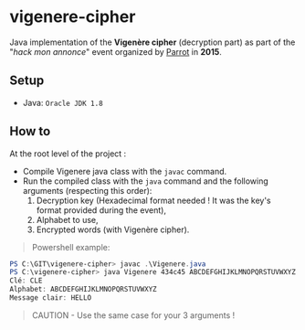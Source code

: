 # vigenere-cipher

Java implementation of the **Vigenère cipher** (decryption part) as part of the "_hack mon annonce_" event organized by [Parrot](https://github.com/Parrot-Developers) in **2015**.

## Setup

* Java: `Oracle JDK 1.8`

## How to

At the root level of the project :
* Compile Vigenere java class with the `javac` command.
* Run the compiled class with the `java` command and the following arguments (respecting this order):
  1. Decryption key (Hexadecimal format needed ! It was the key's format provided during the event),
  2. Alphabet to use,
  3. Encrypted words (with Vigenère cipher).

> Powershell example:
```powershell
PS C:\GIT\vigenere-cipher> javac .\Vigenere.java
PS C:\vigenere-cipher> java Vigenere 434c45 ABCDEFGHIJKLMNOPQRSTUVWXYZ JPPNZ
Clé: CLE
Alphabet: ABCDEFGHIJKLMNOPQRSTUVWXYZ
Message clair: HELLO
```

> CAUTION - Use the same case for your 3 arguments !
